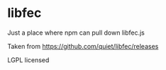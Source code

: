 # libfec
Just a place where npm can pull down libfec.js

Taken from https://github.com/quiet/libfec/releases

LGPL licensed
